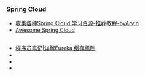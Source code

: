 ### Spring Cloud 
- [收集各种Spring Cloud 学习资源-推荐教程-byArvin](https://github.com/ityouknow/awesome-spring-cloud)
- [Awesome Spring Cloud](https://github.com/ityouknow/awesome-spring-cloud)
```

```
- [程序员笔记|详解Eureka 缓存机制](https://my.oschina.net/u/4007037/blog/3046533)
- []()
- []()
- []()